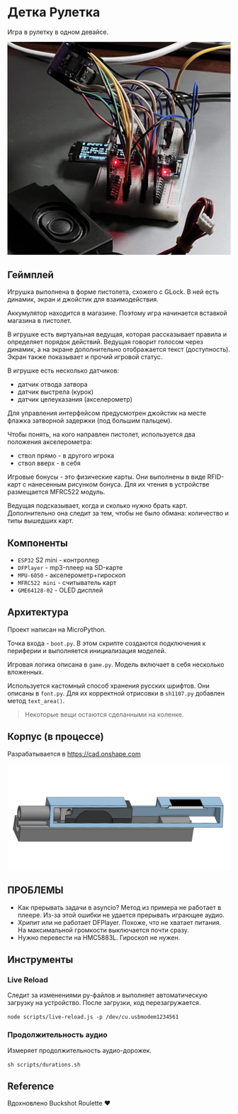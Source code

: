 # Детка Рулетка

Игра в рулетку в одном девайсе.

![Фотография прототипа](doc/prototype_photo.jpg)

## Геймплей

Игрушка выполнена в форме пистолета, схожего с GLock.
В ней есть динамик, экран и джойстик для взаимодействия.

Аккумулятор находится в магазине. Поэтому игра начинается вставкой магазина в пистолет.

В игрушке есть виртуальная ведущая, которая рассказывает правила и определяет порядок действий.
Ведущая говорит голосом через динамик, а на экране дополнительно отображается текст (доступность).
Экран также показывает и прочий игровой статус.

В игрушке есть несколько датчиков:

- датчик отвода затвора
- датчик выстрела (курок)
- датчик целеуказания (акселерометр)

Для управления интерфейсом предусмотрен джойстик на месте флажка затворной задержки (под большим пальцем).

Чтобы понять, на кого направлен пистолет, используется два положения акселерометра:

- ствол прямо - в другого игрока
- ствол вверх - в себя

Игровые бонусы - это физические карты. Они выполнены в виде RFID-карт с нанесенным рисунком бонуса.
Для их чтения в устройстве размещается MFRC522 модуль.

Ведущая подсказывает, когда и сколько нужно брать карт.
Дополнительно она следит за тем, чтобы не было обмана: количество и типы вышедших карт.

## Компоненты

- `ESP32` S2 mini - контроллер
- `DFPlayer` - mp3-плеер на SD-карте
- `MPU-6050` - акселерометр+гироскоп
- `MFRC522 mini` - считыватель карт
- `GME64128-02` - OLED дисплей

## Архитектура

Проект написан на MicroPython.

Точка входа - `boot.py`. В этом скрипте создаются подключения к периферии и выполняется инициализация моделей.

Игровая логика описана в `game.py`. Модель включает в себя несколько вложенных.

Используется кастомный способ хранения русских шрифтов. Они описаны в `font.py`. Для их корректной отрисовки в `sh1107.py` добавлен метод `text_area()`.

> Некоторые вещи остаются сделанными на коленке.

## Корпус (в процессе)

Разрабатывается в https://cad.onshape.com

![Скриншот из CAD](doc/cad_demo.png)

## ПРОБЛЕМЫ

- Как прерывать задачи в asyncio?
  Метод из примера не работает в плеере.
  Из-за этой ошибки не удается прерывать играющее аудио.
- Хрипит или не работает DFPlayer.
  Похоже, что не хватает питания. На максимальной громкости выключается почти сразу.
- Нужно перевести на HMC5883L.
  Гироскоп не нужен.

## Инструменты

### Live Reload

Следит за изменениями py-файлов и выполняет автоматическую загрузку на устройство. После загрузки, код перезагружается.

`node scripts/live-reload.js -p /dev/cu.usbmodem1234561`

### Продолжительность аудио

Измеряет продолжительность аудио-дорожек.

`sh scripts/durations.sh`

## Reference

Вдохновлено Buckshot Roulette ❤️
